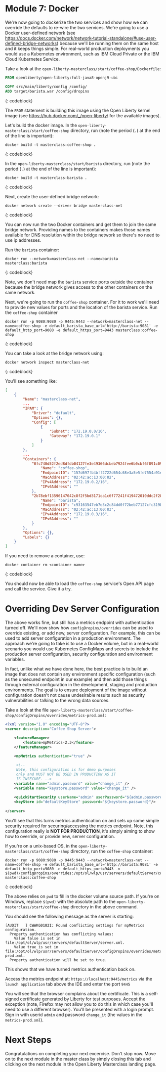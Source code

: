 # Module 7: Docker

We're now going to dockerize the two services and show how we can override the defaults to re-wire the two services.  We're going to use a Docker user-defined network (see https://docs.docker.com/network/network-tutorial-standalone/#use-user-defined-bridge-networks) because we'll be running them on the same host and it keeps things simple.  For real-world production deployments you would use a Kubernetes environment, such as IBM Cloud Private or the IBM Cloud Kubernetes Service.

Take a look at the `open-liberty-masterclass/start/coffee-shop/Dockerfile`:

```Dockerfile
FROM openliberty/open-liberty:full-java8-openj9-ubi

COPY src/main/liberty/config /config/
ADD target/barista.war /config/dropins
```
 {: codeblock}


The `FROM` statement is building this image using the Open Liberty kernel image (see https://hub.docker.com/_/open-liberty/ for the available images).

Let's build the docker image.  In the `open-liberty-masterclass/start/coffee-shop` directory, run (note the period (`.`) at the end of the line is important):

```
docker build -t masterclass:coffee-shop .
```
{: codeblock}

In the `open-liberty-masterclass/start/barista` directory, run (note the period (`.`) at the end of the line is important):

```
docker build -t masterclass:barista .
```
{: codeblock}

Next, create the user-defined bridge network:

```
docker network create --driver bridge masterclass-net
```
{: codeblock}

You can now run the two Docker containers and get them to join the same bridge network.  Providing names to the containers makes those names available for DNS resolution within the bridge network so there's no need to use ip addresses.

Run the `barista` container:

```
docker run --network=masterclass-net --name=barista masterclass:barista
```
{: codeblock}


Note, we don't need map the `barista` service ports outside the container because the bridge network gives access to the other containers on the same network.

Next, we're going to run the `coffee-shop` container.  For it to work we'll need to provide new values for ports and the location of the barista service.  Run the `coffee-shop` container

```
docker run -p 9080:9080 -p 9445:9443 --network=masterclass-net --name=coffee-shop -e default_barista_base_url='http://barista:9081' -e default_http_port=9080 -e default_https_port=9443 masterclass:coffee-shop
```
{: codeblock}


You can take a look at the bridge network using:

```
docker network inspect masterclass-net
```
{: codeblock}

You'll see something like:

```JSON
[
    {
        "Name": "masterclass-net",
        ...
        "IPAM": {
            "Driver": "default",
            "Options": {},
            "Config": [
                {
                    "Subnet": "172.19.0.0/16",
                    "Gateway": "172.19.0.1"
                }
            ]
        },
        ...
        "Containers": {
            "0fc740d52f2ed8dfdb04127fe3e49366dcbeb7924fee6b0cbf6f891c0909b0e8": {
                "Name": "coffee-shop",
                "EndpointID": "157d697fb4bff2722d654c68e3a5e5fe7554a91e860213d22362cd7cc074fc8f",
                "MacAddress": "02:42:ac:13:00:02",
                "IPv4Address": "172.19.0.2/16",
                "IPv6Address": ""
            },
            "2b78ebf13596147042c8f2f5bd3171ca1c6f77241f419472010ddc2f28fd7a0c": {
                "Name": "barista",
                "EndpointID": "c93163547eb7e3c2c84dd0f72beb77127cfc319b6d9d7f6d9d99e17b85ff6d30",
                "MacAddress": "02:42:ac:13:00:03",
                "IPv4Address": "172.19.0.3/16",
                "IPv6Address": ""
            }
        },
        "Options": {},
        "Labels": {}
    }
]
```
If you need to remove a container, use:

```
docker container rm <container name>
```
{: codeblock}

You should now be able to load the `coffee-shop` service's Open API page and call the service.  Give it a try.

# Overriding Dev Server Configuration

The above works fine, but still has a metrics endpoint with authentication turned off.  We'll now show how `configDropins/overrides` can be used to override existing, or add new, server configuration.  For example, this can be used to add server configuration in a production environment.  The approach we're going to take is to use a Docker volume, but in a real-world scenario you would use Kubernetes ConfigMaps and secrets to include the production server configuration, security configuration and environment variables.  

In fact, unlike what we have done here, the best practice is to build an image that does not contain any environment specific configuration (such as the unsecured endpoint in our example) and then add those things through external configuration in the development, staging and production environments.  The goal is to ensure deployment of the image without configuration doesn't not cause undesirable results such as security vulnerabilities or talking to the wrong data sources.

Take a look at the file `open-liberty-masterclass/start/coffee-shop/configDropins/overrides/metrics-prod.xml`:

```XML
<?xml version="1.0" encoding="UTF-8"?>
<server description="Coffee Shop Server">

    <featureManager>
        <feature>mpMetrics-2.3</feature>
    </featureManager>
    
    <mpMetrics authentication="true" />

     <!-- 
     Note, this configuration is for demo purposes
     only and MUST NOT BE USED IN PRODUCTION AS IT 
     IS INSECURE. -->  
    <variable name="admin.password" value="change_it" />
    <variable name="keystore.password" value="change_it" />
    
    <quickStartSecurity userName="admin" userPassword="${admin.password}"/>
    <keyStore id="defaultKeyStore" password="${keystore.password}"/>    
     
</server>
```
You'll see that this turns metrics authentication on and sets up some simple security required for securing/accessing the metrics endpoint.  Note, this configuration really is **NOT FOR PRODUCTION**, it's simply aiming to show how to override, or provide new, server configuration.

If you're on a unix-based OS, in the `open-liberty-masterclass/start/coffee-shop` directory, run the `coffee-shop` container:

```
docker run -p 9080:9080 -p 9445:9443 --network=masterclass-net --name=coffee-shop -e default_barista_base_url='http://barista:9081' -e default_http_port=9080 -e default_https_port=9443 -v $(pwd)/configDropins/overrides:/opt/ol/wlp/usr/servers/defaultServer/configDropins/overrides  masterclass:coffee-shop
```
{: codeblock}

The above relies on `pwd` to fill in the docker volume source path.  If you're on Windows, replace `$(pwd)` with the absolute path to the `open-liberty-masterclass/start/coffee-shop` directory in the above command.

You should see the following message as the server is starting:

```
[AUDIT   ] CWWKG0102I: Found conflicting settings for mpMetrics configuration.
  Property authentication has conflicting values:
    Value false is set in file:/opt/ol/wlp/usr/servers/defaultServer/server.xml.
    Value true is set in file:/opt/ol/wlp/usr/servers/defaultServer/configDropins/overrides/metrics-prod.xml.
  Property authentication will be set to true.
```
This shows that we have turned metrics authentication back on.

Access the metrics endpoint at: `https://localhost:9445/metrics` via the `launch application` tab above the IDE and enter the port `9445`

You will see that the browser complains about the certificate.  This is a self-signed certificate generated by Liberty for test purposes.  Accept the exception (note,  Firefox may not allow you to do this in which case you'll need to use a different browser).  You'll be presented with a login prompt.  Sign in with userid `admin` and password `change_it` (the values in the `metrics-prod.xml`).

# Next Steps

Congratulations on completing your next excercise. Don't stop now. Move on to the next module in the master class by simply closing this tab and clicking on the next module in the Open Liberty Masterclass landing page.